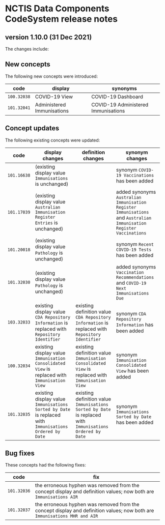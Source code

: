 # NCTIS Data Components CodeSystem release notes

## version 1.10.0 (31 Dec 2021)

The changes include:

## New concepts
The following new concepts were introduced:

code  | display  | synonyms
------------- | ------------- | -------------
`100.32038`  | COVID-19 View  | COVID-19 Dashboard
`101.32041`  | Administered Immunisations  | COVID-19 Administered Immunisations


## Concept updates
The following existing concepts were updated:

code  | display changes  | definition changes   | synonym changes 
------------- | ------------- | ------------- | -------------
`101.16638`  | (existing display value `Immunisations` is unchanged) |  | synonym `COVID-19 Vaccinations` has been added
`101.17039`  | (existing display value `Australian Immunisation Register Entries` is unchanged) |  |  added synonyms `Australian Immunisation Register Immunisations` and `Australian Immunisation Register Vaccinations`
`101.20018`  | (existing display value `Pathology` is unchanged) |  | synonym `Recent COVID-19 Tests` has been added
`101.32030`  | (existing display value `Pathology` is unchanged) |  | added synonyms `Vaccination Recommendations` and `COVID-19 Next Immunisations Due`
`103.32033`  | existing display value `CDA Repository Information` is replaced with `Repository Identifier` | existing definition value `CDA Repository Information` is replaced with `Repository Identifier` | synonym `CDA Repository Information` has been added
`100.32034`  | existing display value `Immunisation Consolidated View` is replaced with `Immunisation View` | existing definition value `Immunisation Consolidated View` is replaced with `Immunisation View` | synonym `Immunisation Consolidated View` has been added
`101.32035`  | existing display value `Immunisations Sorted by Date` is replaced with `Immunisations Ordered by Date` | existing definition value `Immunisations Sorted by Date` is replaced with `Immunisations Ordered by Date` | synonym `Immunisations Sorted by Date` has been added


## Bug fixes
These concepts had the following fixes:

code  | fix
------------- | ------------- 
`101.32036`  | the erroneous hyphen was removed from the concept display and definition values; now both are `Immunisations AIR`
`101.32037`  | the erroneous hyphen was removed from the concept display and definition values; now both are `Immunisations MHR and AIR` 
